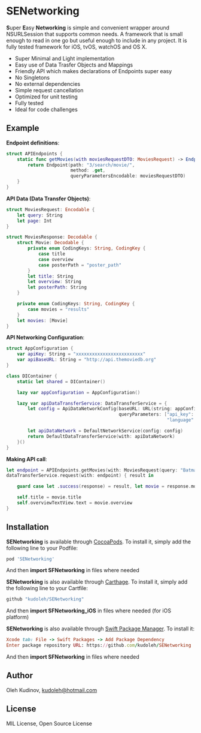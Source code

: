 # SENetworking

**S**uper **E**asy **Networking** is  simple and convenient wrapper around NSURLSession that supports common needs. A framework that is small enough to read in one go but useful enough to include in any project. It is fully tested framework for iOS, tvOS, watchOS and OS X.

- Super Minimal and Light implementation
- Easy use of Data Trasfer Objects and Mappings
- Friendly API which makes declarations of Endpoints super easy
- No Singletons
- No external dependencies
- Simple request cancellation
- Optimized for unit testing
- Fully tested
- Ideal for code challenges

## Example

**Endpoint definitions**:

```swift
struct APIEndpoints {
    static func getMovies(with moviesRequestDTO: MoviesRequest) -> Endpoint<MoviesResponse> {
        return Endpoint(path: "3/search/movie/",
                        method: .get,
                        queryParametersEncodable: moviesRequestDTO)
    }
}
```

**API Data (Data Transfer Objects)**:

```swift
struct MoviesRequest: Encodable {
    let query: String
    let page: Int
}

struct MoviesResponse: Decodable {
    struct Movie: Decodable {
        private enum CodingKeys: String, CodingKey {
            case title
            case overview
            case posterPath = "poster_path"
        }
        let title: String
        let overview: String
        let posterPath: String
    }

    private enum CodingKeys: String, CodingKey {
        case movies = "results"
    }
    let movies: [Movie]
}
```
**API Networking Configuration**:

```swift
struct AppConfiguration {
    var apiKey: String = "xxxxxxxxxxxxxxxxxxxxxxxxx"
    var apiBaseURL: String = "http://api.themoviedb.org"
}

class DIContainer {
    static let shared = DIContainer()

    lazy var appConfiguration = AppConfiguration()

    lazy var apiDataTransferService: DataTransferService = {
        let config = ApiDataNetworkConfig(baseURL: URL(string: appConfiguration.apiBaseURL)!,
                                          queryParameters: ["api_key": appConfiguration.apiKey,
                                                            "language": NSLocale.preferredLanguages.first ?? "en"])

        let apiDataNetwork = DefaultNetworkService(config: config)
        return DefaultDataTransferService(with: apiDataNetwork)
    }()
}
```

**Making API call**:

```swift
let endpoint = APIEndpoints.getMovies(with: MoviesRequest(query: "Batman Begins", page: 1))
dataTransferService.request(with: endpoint) { result in

    guard case let .success(response) = result, let movie = response.movies.first else { return }

    self.title = movie.title
    self.overviewTextView.text = movie.overview
}
```


## Installation

**SENetworking** is available through [CocoaPods](https://cocoapods.org). To install
it, simply add the following line to your Podfile:

```ruby
pod 'SENetworking'
```
And then **import SFNetworking** in files where needed

**SENetworking** is also available through [Carthage](https://github.com/Carthage/Carthage). To install
it, simply add the following line to your Cartfile:

```ruby
github "kudoleh/SENetworking"
```
And then **import SFNetworking_iOS** in files where needed (for iOS platform)

**SENetworking** is also available through [Swift Package Manager](https://swift.org/package-manager/). To install it:
```ruby
Xcode tab: File -> Swift Packages -> Add Package Dependency 
Enter package repository URL: https://github.com/kudoleh/SENetworking
```
And then **import SFNetworking** in files where needed

## Author

Oleh Kudinov, kudoleh@hotmail.com

## License

MIL License, Open Source License
